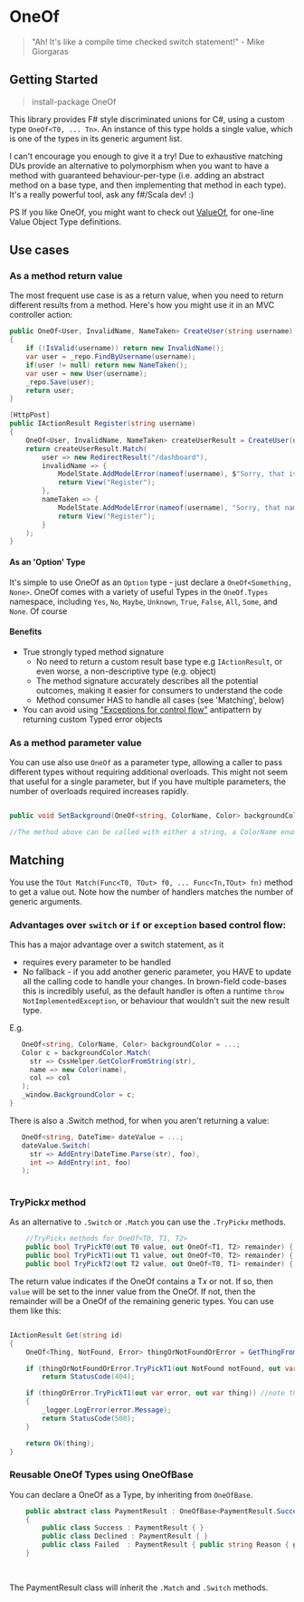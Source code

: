 # OneOf

> "Ah! It's like a compile time checked switch statement!" - Mike Giorgaras

## Getting Started

> install-package OneOf


This library provides F# style discriminated unions for C#, using a custom type `OneOf<T0, ... Tn>`. An instance of this type holds a single value, which is one of the types in its generic argument list.

I can't encourage you enough to give it a try! Due to exhaustive matching DUs provide an alternative to polymorphism when you want to have a method with guaranteed behaviour-per-type (i.e. adding an abstract method on a base type, and then implementing that method in each type). It's a really powerful tool, ask any f#/Scala dev! :)

PS If you like OneOf, you might want to check out [ValueOf](https://github.com/mcintyre321/valueof), for one-line Value Object Type definitions.

## Use cases

### As a method return value

The most frequent use case is as a return value, when you need to return different results from a method. Here's how you might use it in an MVC controller action:

```csharp
public OneOf<User, InvalidName, NameTaken> CreateUser(string username)
{
    if (!IsValid(username)) return new InvalidName();
    var user = _repo.FindByUsername(username);
    if(user != null) return new NameTaken();
    var user = new User(username);
    _repo.Save(user);
    return user;
}

[HttpPost]
public IActionResult Register(string username)
{
    OneOf<User, InvalidName, NameTaken> createUserResult = CreateUser(username);
    return createUserResult.Match(
        user => new RedirectResult("/dashboard"),
        invalidName => { 
            ModelState.AddModelError(nameof(username), $"Sorry, that is not a valid username.");
            return View("Register");
        },
        nameTaken => {
            ModelState.AddModelError(nameof(username), "Sorry, that name is already in use.");
            return View("Register");
        }
    );            
}

```
#### As an 'Option' Type

It's simple to use OneOf as an `Option` type - just declare a `OneOf<Something, None>`. OneOf comes with a variety of useful Types in the `OneOf.Types` namespace, including  `Yes`, `No`, `Maybe`, `Unknown`, `True`, `False`, `All`, `Some`, and `None`. Of course



#### Benefits

  - True strongly typed method signature
    - No need to return a custom result base type e.g `IActionResult`, or even worse, a non-descriptive type (e.g. object)   
    - The method signature accurately describes all the potential outcomes, making it easier for consumers to understand the code
    - Method consumer HAS to handle all cases (see 'Matching', below)
  - You can avoid using ["Exceptions for control flow"](http://softwareengineering.stackexchange.com/questions/189222/are-exceptions-as-control-flow-considered-a-serious-antipattern-if-so-why) antipattern by returning custom Typed error objects
  
### As a method parameter value

You can use also use `OneOf` as a parameter type, allowing a caller to pass different types without requiring additional overloads. This might not seem that useful for a single parameter, but if you have multiple parameters, the number of overloads required increases rapidly.

```csharp

public void SetBackground(OneOf<string, ColorName, Color> backgroundColor) { ... }

//The method above can be called with either a string, a ColorName enum value or a Color instance.

```


## Matching

You use the `TOut Match(Func<T0, TOut> f0, ... Func<Tn,TOut> fn)` method to get a value out. Note how the number of handlers matches the number of generic arguments.


### Advantages over `switch` or `if` or `exception` based control flow:

This has a major advantage over a switch statement, as it
  - requires every parameter to be handled
  - No fallback - if you add another generic parameter, you HAVE to update all the calling code to handle your changes.
    In brown-field code-bases this is incredibly useful, as the default handler is often a runtime `throw NotImplementedException`, or behaviour that wouldn't suit the new result type.


E.g.

```csharp
   OneOf<string, ColorName, Color> backgroundColor = ...;
   Color c = backgroundColor.Match(
     str => CssHelper.GetColorFromString(str),
     name => new Color(name),
     col => col 
   );
   _window.BackgroundColor = c;
}

```
There is also a .Switch method, for when you aren't returning a value:

```csharp
   OneOf<string, DateTime> dateValue = ...;
   dateValue.Switch(
     str => AddEntry(DateTime.Parse(str), foo),
     int => AddEntry(int, foo)
   );
   


```

### TryPick𝑥 method

As an alternative to `.Switch` or `.Match` you can use the `.TryPick𝑥` methods.

```csharp
    //TryPick𝑥 methods for OneOf<T0, T1, T2>
    public bool TryPickT0(out T0 value, out OneOf<T1, T2> remainder) { ... } 
    public bool TryPickT1(out T1 value, out OneOf<T0, T2> remainder) { ... } 
    public bool TryPickT2(out T2 value, out OneOf<T0, T1> remainder) { ... } 
```

The return value indicates if the OneOf contains a T𝑥 or not. If so, then `value` will be set to the inner value from the OneOf. If not, then the remainder will be a OneOf of the remaining generic types. You can use them like this:

```csharp

IActionResult Get(string id)
{
	OneOf<Thing, NotFound, Error> thingOrNotFoundOrError = GetThingFromDb(string id);

	if (thingOrNotFoundOrError.TryPickT1(out NotFound notFound, out var thingOrError)) //thingOrError is a OneOf<Thing, Error>
		return StatusCode(404);

	if (thingOrError.TryPickT1(out var error, out var thing)) //note that thing is a Thing rather than a OneOf<Thing>
	{
		_logger.LogError(error.Message);
		return StatusCode(500);
	}

	return Ok(thing);
}

```

### Reusable OneOf Types using OneOfBase

You can declare a OneOf as a Type, by inheriting from `OneOfBase`. 

```csharp
    public abstract class PaymentResult : OneOfBase<PaymentResult.Success, PaymentResult.Declined, PaymentStatus.Failed>
    {
        public class Success : PaymentResult { }  
        public class Declined : PaymentResult { }
        public class Failed  : PaymentResult { public string Reason { get; set; } }
    }
    
    
```
The PaymentResult class will inherit the `.Match` and `.Switch` methods.
